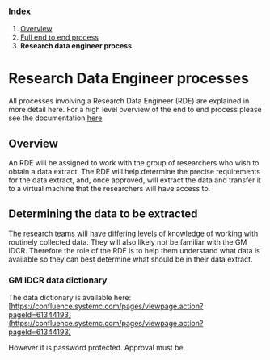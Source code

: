### Index

1. [Overview](../README.md)
2. [Full end to end process](process-end-2-end.md)
3. **Research data engineer process**

# Research Data Engineer processes

All processes involving a Research Data Engineer (RDE) are explained in more detail here. For a high level overview of the end to end process please see the documentation [here](process-end-2-end.md).

## Overview

An RDE will be assigned to work with the group of researchers who wish to obtain a data extract. The RDE will help determine the precise requirements for the data extract, and, once approved, will extract the data and transfer it to a virtual machine that the researchers will have access to.

## Determining the data to be extracted

The research teams will have differing levels of knowledge of working with routinely collected data. They will also likely not be familiar with the GM IDCR. Therefore the role of the RDE is to help them understand what data is available so they can best determine what should be in their data extract.

### GM IDCR data dictionary

The data dictionary is available here: [https://confluence.systemc.com/pages/viewpage.action?pageId=61344193](https://confluence.systemc.com/pages/viewpage.action?pageId=61344193)

However it is password protected. Approval must be